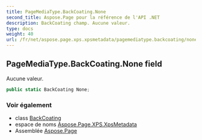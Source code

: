 ```yaml
---
title: PageMediaType.BackCoating.None
second_title: Aspose.Page pour la référence de l'API .NET
description: BackCoating champ. Aucune valeur.
type: docs
weight: 40
url: /fr/net/aspose.page.xps.xpsmetadata/pagemediatype.backcoating/none/
---
```

## PageMediaType.BackCoating.None field

Aucune valeur.

```csharp
public static BackCoating None;
```

### Voir également

* class [BackCoating](../)
* espace de noms [Aspose.Page.XPS.XpsMetadata](../../pagemediatype.backcoating/)
* Assemblée [Aspose.Page](../../../)


